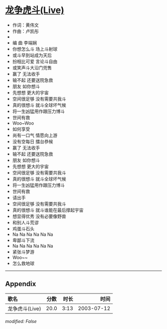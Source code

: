 # [龙争虎斗(Live)](https://music.163.com/song?id=31234274)

* 作词：黄伟文
* 作曲：卢凯彤
* 
* 编    曲 李端娴
* 你想怎么斗 场上斗射球
* 或斗早到站成为天后
* 扮相比可爱 言论斗自由
* 或笑声斗大沿门兜售
* 赢了 无法收手
* 输不起 还要送院急救
* 朋友 如你想斗
* 先想想 更大的宇宙
* 空间很足够 没有需要共我斗
* 真的很想斗 就斗全球坏气候
* 将一生凶猛用作跟压力博斗
* 世间有救
* Woo~Woo
* 如何享受
* 尚有一口气 情愿向上游
* 没有空每日 擂台恭候
* 赢了 无法收手
* 输不起 还要送院急救
* 朋友 如你想斗
* 先想想 更大的宇宙
* 空间很足够 没有需要共我斗
* 真的很想斗 就斗全球坏气候
* 将一生凶猛用作跟压力博斗
* 世间有救
* 请出手
* 空间很足够 没有需要共我斗
* 真的很想斗 就斗谁能在最后撑起宇宙
* 想显得优秀 没有必要像野兽
* 和别人斗荒谬
* 鸡蛋斗石头
* Na Na Na Na Na Na
* 卑鄙斗下流
* Na Na Na Na Na Na
* 紧张斗梦游
* Woo~~
* 怎么救地球


---

## Appendix

|歌名|分数|时长|时间|
|:---|:---:|---:|---:|
|龙争虎斗(Live)|20.0|3:13|2003-07-12

*modified: False*